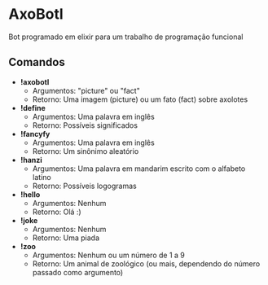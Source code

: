 # AxoBotl
Bot programado em elixir para um trabalho de programação funcional


## Comandos
- **!axobotl**
  * Argumentos: "picture" ou "fact"
  * Retorno: Uma imagem (picture) ou um fato (fact) sobre axolotes
- **!define**
  * Argumentos: Uma palavra em inglês
  * Retorno: Possíveis significados
- **!fancyfy**
  * Argumentos: Uma palavra em inglês
  * Retorno: Um sinônimo aleatório
- **!hanzi**
  * Argumentos: Uma palavra em mandarim escrito com o alfabeto latino
  * Retorno: Possíveis logogramas
- **!hello**
  * Argumentos: Nenhum
  * Retorno: Olá :)
- **!joke**
  * Argumentos: Nenhum
  * Retorno: Uma piada
- **!zoo**
  * Argumentos: Nenhum ou um número de 1 a 9
  * Retorno: Um animal de zoológico (ou mais, dependendo do número passado como argumento)
